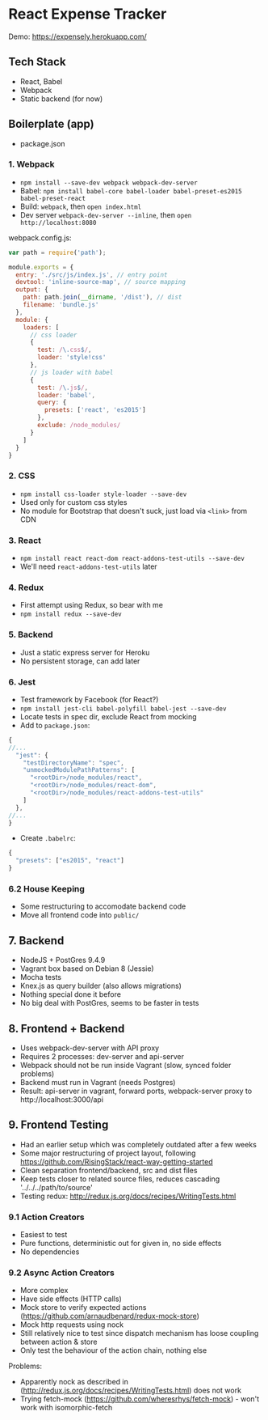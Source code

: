 # React Expense Tracker

Demo: https://expensely.herokuapp.com/

## Tech Stack

- React, Babel
- Webpack
- Static backend (for now)

## Boilerplate (app)

- package.json

### 1. Webpack

- `npm install --save-dev webpack webpack-dev-server`
- Babel: `npm install babel-core babel-loader babel-preset-es2015 babel-preset-react`
- Build: `webpack`, then `open index.html`
- Dev server `webpack-dev-server --inline`, then `open http://localhost:8080`

webpack.config.js:

```js
var path = require('path');

module.exports = {
  entry: './src/js/index.js', // entry point
  devtool: 'inline-source-map', // source mapping
  output: {
    path: path.join(__dirname, '/dist'), // dist
    filename: 'bundle.js'
  },
  module: {
    loaders: [
      // css loader
      {
        test: /\.css$/, 
        loader: 'style!css'
      },
      // js loader with babel
      {
        test: /\.js$/, 
        loader: 'babel', 
        query: {
          presets: ['react', 'es2015']
        }, 
        exclude: /node_modules/
      }
    ]
  }
}
```

### 2. CSS

- `npm install css-loader style-loader --save-dev`
- Used only for custom css styles
- No module for Bootstrap that doesn't suck, just load via `<link>` from CDN

### 3. React

- `npm install react react-dom react-addons-test-utils --save-dev`
- We'll need `react-addons-test-utils` later

### 4. Redux

- First attempt using Redux, so bear with me
- `npm install redux --save-dev`

### 5. Backend

- Just a static express server for Heroku
- No persistent storage, can add later

### 6. Jest

- Test framework by Facebook (for React?)
- `npm install jest-cli babel-polyfill babel-jest --save-dev`
- Locate tests in spec dir, exclude React from mocking
- Add to `package.json`:

```js
{
//...
  "jest": {
    "testDirectoryName": "spec",
    "unmockedModulePathPatterns": [
      "<rootDir>/node_modules/react",
      "<rootDir>/node_modules/react-dom",
      "<rootDir>/node_modules/react-addons-test-utils"
    ]
  },
//...
}
```

- Create `.babelrc`:

```js
{
  "presets": ["es2015", "react"]
}
```

### 6.2 House Keeping

- Some restructuring to accomodate backend code
- Move all frontend code into `public/`

## 7. Backend

- NodeJS + PostGres 9.4.9
- Vagrant box based on Debian 8 (Jessie)
- Mocha tests
- Knex.js as query builder (also allows migrations)
- Nothing special done it before
- No big deal with PostGres, seems to be faster in tests

## 8. Frontend + Backend

- Uses webpack-dev-server with API proxy
- Requires 2 processes: dev-server and api-server
- Webpack should not be run inside Vagrant (slow, synced folder problems)
- Backend must run in Vagrant (needs Postgres)
- Result: api-server in vagrant, forward ports, webpack-server proxy to http://localhost:3000/api

## 9. Frontend Testing

- Had an earlier setup which was completely outdated after a few weeks
- Some major restructuring of project layout, following https://github.com/RisingStack/react-way-getting-started
- Clean separation frontend/backend, src and dist files
- Keep tests closer to related source files, reduces cascading '../../../path/to/source'
- Testing redux: http://redux.js.org/docs/recipes/WritingTests.html

### 9.1 Action Creators

- Easiest to test
- Pure functions, deterministic out for given in, no side effects
- No dependencies

### 9.2 Async Action Creators

- More complex
- Have side effects (HTTP calls)
- Mock store to verify expected actions (https://github.com/arnaudbenard/redux-mock-store)
- Mock http requests using nock
- Still relatively nice to test since dispatch mechanism has loose coupling between action & store
- Only test the behaviour of the action chain, nothing else

Problems:

- Apparently nock as described in (http://redux.js.org/docs/recipes/WritingTests.html) does not work
- Trying fetch-mock (https://github.com/wheresrhys/fetch-mock) - won't work with isomorphic-fetch
